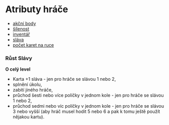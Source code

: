 # Atributy hráče

* [akční body](https://github.com/pilniczek/the-psychopaths-land/tree/master/CZ/Rejst%C5%99%C3%ADk#akční-bod)
* [šílenost](https://github.com/pilniczek/the-psychopaths-land/tree/master/CZ/Rejst%C5%99%C3%ADk#šílenost)
* [inventář](https://github.com/pilniczek/the-psychopaths-land/tree/master/CZ/Rejst%C5%99%C3%ADk#inventář)
* [sláva](https://github.com/pilniczek/the-psychopaths-land/tree/master/CZ/Rejst%C5%99%C3%ADk#sláva)
* [počet karet na ruce](https://github.com/pilniczek/the-psychopaths-land/tree/master/CZ/Rejst%C5%99%C3%ADk#karty-na-ruce)

### Růst Slávy

**O celý level**

- Karta +1 sláva - jen pro hráče se slávou 1 nebo 2,
- splnění úkolu,
- zabití jiného hráče,
- průchod šesti nebo více políčky v jednom kole - jen pro hráče se slávou 1 nebo 2,
- průchod sedmi nebo víc políčky v jednom kole - jen pro hráče se slávou 3 nebo vyšší (aby hráč musel hodit 5 nebo 6 a pak k tomu ještě použít nějakou kartu).

